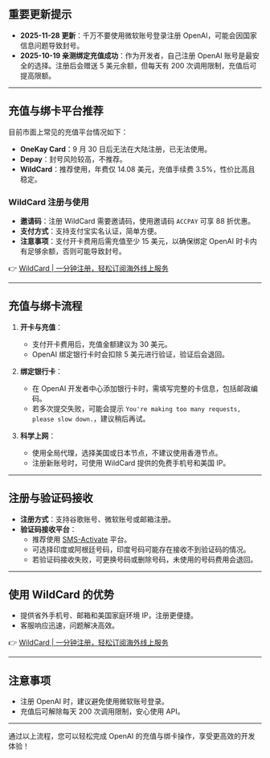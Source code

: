 ## 重要更新提示
- **2025-11-28 更新**：千万不要使用微软账号登录注册 OpenAI，可能会因国家信息问题导致封号。
- **2025-10-19 亲测绑定充值成功**：作为开发者，自己注册 OpenAI 账号是最安全的选择。注册后会赠送 5 美元余额，但每天有 200 次调用限制，充值后可提高限额。

---

## 充值与绑卡平台推荐
目前市面上常见的充值平台情况如下：
- **OneKay Card**：9 月 30 日后无法在大陆注册，已无法使用。
- **Depay**：封号风险较高，不推荐。
- **WildCard**：推荐使用，年费仅 14.08 美元，充值手续费 3.5%，性价比高且稳定。

### WildCard 注册与使用
- **邀请码**：注册 WildCard 需要邀请码，使用邀请码 `ACCPAY` 可享 88 折优惠。
- **支付方式**：支持支付宝实名认证，简单方便。
- **注意事项**：支付开卡费用后需充值至少 15 美元，以确保绑定 OpenAI 时卡内有足够余额，否则可能导致封号。

👉 [WildCard | 一分钟注册，轻松订阅海外线上服务](https://bit.ly/bewildcard)

---

## 充值与绑卡流程
1. **开卡与充值**：
   - 支付开卡费用后，充值金额建议为 30 美元。
   - OpenAI 绑定银行卡时会扣除 5 美元进行验证，验证后会退回。

2. **绑定银行卡**：
   - 在 OpenAI 开发者中心添加银行卡时，需填写完整的卡信息，包括邮政编码。
   - 若多次提交失败，可能会提示 `You're making too many requests, please slow down.`，建议稍后再试。

3. **科学上网**：
   - 使用全局代理，选择美国或日本节点，不建议使用香港节点。
   - 注册新账号时，可使用 WildCard 提供的免费手机号和美国 IP。

---

## 注册与验证码接收
- **注册方式**：支持谷歌账号、微软账号或邮箱注册。
- **验证码接收平台**：
  - 推荐使用 [SMS-Activate](https://sms-activate.org/cn) 平台。
  - 可选择印度或阿根廷号码，印度号码可能存在接收不到验证码的情况。
  - 若验证码接收失败，可更换号码或删除号码，未使用的号码费用会退回。

---

## 使用 WildCard 的优势
- 提供省外手机号、邮箱和美国家庭环境 IP，注册更便捷。
- 客服响应迅速，问题解决高效。

👉 [WildCard | 一分钟注册，轻松订阅海外线上服务](https://bit.ly/bewildcard)

---

## 注意事项
- 注册 OpenAI 时，建议避免使用微软账号登录。
- 充值后可解除每天 200 次调用限制，安心使用 API。

---

通过以上流程，您可以轻松完成 OpenAI 的充值与绑卡操作，享受更高效的开发体验！